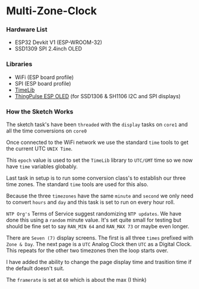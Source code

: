 # Multi-Zone-Clock

### Hardware List
  * ESP32 Devkit V1 (ESP-WROOM-32)
  * SSD1309 SPI 2.4inch OLED

### Libraries
  * WiFi (ESP board profile)
  * SPI (ESP board profile)
  * [TimeLib](https://github.com/PaulStoffregen/Time)
  * [ThingPulse ESP OLED](https://github.com/ThingPulse/esp8266-oled-ssd1306) (for SSD1306 & SH1106 I2C and SPI displays)

### How the Sketch Works

The sketch task's have been `threaded` with the `display` tasks on `core1` and all the time conversions on `core0`

Once connected to the WiFi network we use the standard `time` tools to get the current UTC `UNIX Time`. 

This `epoch` value is used to set the `TimeLib` library to `UTC/GMT` time so we now have `time` variables globably.

Last task in setup is to run some conversion class's to establish our three time zones. The standard `time` tools are used for this also. 

Because the three `timezones` have the same `minute` and `second` we only need to convert `hours` and `day` and this task is set to run on every hour roll.

`NTP Org's` Terms of Service suggest randomizing `NTP updates`. We have done this using a `random` minute value. It's set quite small for testing but should be fine set to say `RAN_MIN 64` and `RAN_MAX 73` or maybe even longer.

There are `Seven (7)` display screens. The first is all three `times` prefixed with `Zone & Day`. The next page is a `UTC` Analog Clock then `UTC` as a Digital Clock. This repeats for the other two timezones then the loop starts over.

I have added the ability to change the page display time and trasition time if the default doesn't suit.

The `framerate` is set at `60` which is about the max (I think) 
